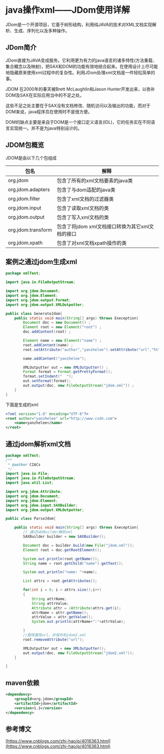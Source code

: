 # java操作xml——JDom使用详解

JDom是一个开源项目，它基于树形结构，利用纯JAVA的技术对XML文档实现解析、生成、序列化以及多种操作。

## JDom简介

JDom直接为JAVA变成服务。它利用更为有力的java语言的诸多特性(方法重载、集合概念以及映射)，把SAX和DOM的功能有效地结合起来。在使用设计上尽可能地隐藏原来使用xml过程中的复杂性。利用JDom处理xml文档是一件轻松简单的事。

JDOM 在2000年的春天被Brett McLaughlin和Jason Hunter开发出来，以弥补DOM及SAX在实际应用当中的不足之处。

这些不足之处主要在于SAX没有文档修改、随机访问以及输出的功能，而对于DOM来说，java程序员在使用时不是很方便。

DOM的缺点主要是来自于DOM是一个接口定义语言(IDL)，它的任务实在不同语言实现统一。并不是为java特别设计的。

## JDOM包概览

JDOM是由以下几个包组成

|        包名        |                      解释                       |
| ------------------ | ----------------------------------------------- |
| org.jdom           | 包含了所有的xml文档要素的java类                 |
| org.jdom.adapters  | 包含了与dom适配的java类                         |
| org.jdom.filter    | 包含了xml文档的过滤器类                         |
| org.jdom.input     | 包含了读取xml文档的类                           |
| org.jdom.output    | 包含了写入xml文档的类                           |
| org.jdom.transform | 包含了将jdom xml文档接口转换为其它xml文档的接口 |
| org.jdom.xpath     | 包含了对xml文档xpath操作的类                    |

## 案例之通过jdom生成xml

```java
package xmlTest;

import java.io.FileOutputStream;

import org.jdom.Document;
import org.jdom.Element;
import org.jdom.output.Format;
import org.jdom.output.XMLOutputter;

public class GenerateJdom{
    public static void main(String[] args) throws Exeception{
        Document doc = new Document() ;
        Element root = new Element("root") ;
        doc.addContent(root) ;

        Element name = new Element("name") ;
        root.addContent(name) ;
        root.setAttribute("author","yanzhelee").setAttribute("url","http://www.csdn.com") ;

        name.addContent("yanzhelee");

        XMLOutputter out = new XMLOutputter() ;
        Format format = Format.getPrettyFormat();
        format.setIndent("  ");
        out.setFormat(format);
        out.output(doc, new FileOutputStream("jdom.xml")) ;
    }
}

```

下面是生成的xml

```xml
<?xml version="1.0" encoding="UTF-8"?>
<root author="yanzhelee" url="http://www.csdn.com">
    <name>yanzhelee</name>
</root>
```

## 通过jdom解析xml文档

```java
package xmlTest;
/**
 * @author CIACs
 */
import java.io.File;
import java.io.FileOutputStream;
import java.util.List;

import org.jdom.Attribute;
import org.jdom.Document;
import org.jdom.Element;
import org.jdom.input.SAXBuilder;
import org.jdom.output.XMLOutputter;

public class ParseJdom{

    public static void main(String[] args) throws Exeception{
        // 通过SAXBuilder解析xml
        SAXBuilder builder = new SAXBuilder();

        Document doc = builder.build(new File("jdom.xml"));
        Element root = doc.getRootElement();

        System.out.println(root.getName());
        String name = root.getChild("name").getText();

        System.out.println("name: "+name);

        List attrs = root.getAttributes();

        for(int i = 0; i < attrs.size();i++)
        {
            String attrName;
            String attrValue;
            Attribute attr = (Attribute)attrs.get(i);
            attrName = attr.getName();
            attrValue = attr.getValue();
            System.out.println(attrName+":"+attrValue);

        }
        //删除属性url，并保存到jdom2.xml
        root.removeAttribute("url");

        XMLOutputter out = new XMLOutputter();
        out.output(doc, new FileOutputStream("jdom2.xml"));
    }

}
```

## maven依赖

```xml
<dependency>
    <groupId>org.jdom</groupId>
    <artifactId>jdom</artifactId>
    <version>1.1</version>
</dependency>
```

## 参考博文

[https://www.cnblogs.com/zhi-hao/p/4016363.html](https://www.cnblogs.com/zhi-hao/p/4016363.html)
